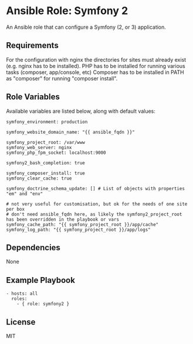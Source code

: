# Ansible Role: Symfony 2

An Ansible role that can configure a Symfony (2, or 3) application.

## Requirements

For the configuration with nginx the directories for sites must already exist (e.g. nginx has to be installed).
PHP has to be installed for running various tasks (composer, app/console, etc)
Composer has to be installed in PATH as "composer" for running "composer install".

## Role Variables

Available variables are listed below, along with default values:

```
symfony_environment: production

symfony_website_domain_name: "{{ ansible_fqdn }}"

symfony_project_root: /var/www
symfony_web_server: nginx
symfony_php_fpm_socket: localhost:9000

symfony2_bash_completion: true

symfony_composer_install: true
symfony_clear_cache: true

symfony_doctrine_schema_update: [] # List of objects with properties "em" and "env"

# not very useful for customisation, but ok for the needs of one site per box
# don't need ansible_fqdn here, as likely the symfony2_project_root has been overridden in the playbook or vars
symfony_cache_path: "{{ symfony_project_root }}/app/cache"
symfony_log_path: "{{ symfony_project_root }}/app/logs"
```

## Dependencies

None

## Example Playbook

    - hosts: all
      roles:
        - { role: symfony2 }

## License

MIT
